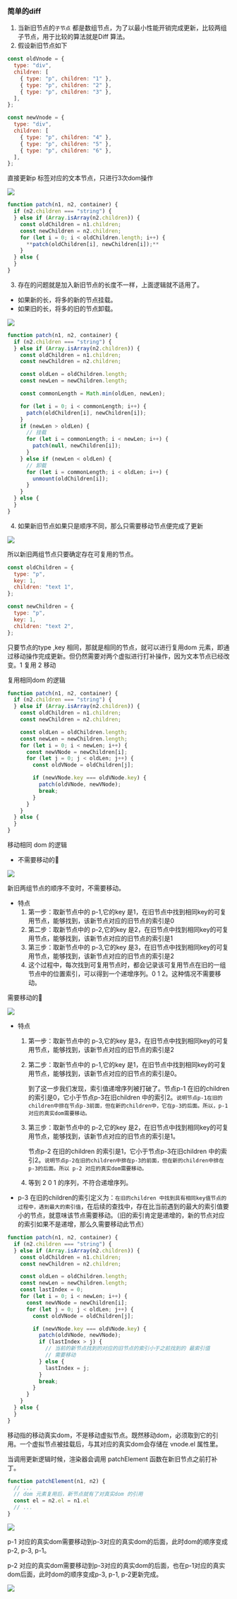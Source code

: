 ### 简单的diff

1.  当新旧节点的`子节点` 都是数组节点，为了以最小性能开销完成更新，比较两组子节点，用于比较的算法就是Diff 算法。
2.  假设新旧节点如下

```JavaScript
const oldVnode = {
  type: "div",
  children: [
    { type: "p", children: "1" },
    { type: "p", children: "2" },
    { type: "p", children: "3" },
  ],
};

const newVnode = {
  type: "div",
  children: [
    { type: "p", children: "4" },
    { type: "p", children: "5" },
    { type: "p", children: "6" },
  ],
};
```

直接更新p 标签对应的文本节点，只进行3次dom操作

![](image.png)

```JavaScript
function patch(n1, n2, container) {
  if (n2.children === "string") {
  } else if (Array.isArray(n2.children)) {
    const oldChildren = n1.children;
    const newChildren = n2.children;
    for (let i = 0; i < oldChildren.length; i++) {
      **patch(oldChildren[i], newChildren[i]);**
    }
  } else {
  }
}
```

3.  存在的问题就是加入新旧节点的长度不一样，上面逻辑就不适用了。

-   如果新的长，将多的新的节点挂载。
-   如果旧的长，将多的旧的节点卸载。

![](image%20(1).png)


```JavaScript
function patch(n1, n2, container) {
  if (n2.children === "string") {
  } else if (Array.isArray(n2.children)) {
    const oldChildren = n1.children;
    const newChildren = n2.children;

    const oldLen = oldChildren.length;
    const newLen = newChildren.length;

    const commonLength = Math.min(oldLen, newLen);

    for (let i = 0; i < commonLength; i++) {
      patch(oldChildren[i], newChildren[i]);
    }
    if (newLen > oldLen) {
      // 挂载
      for (let i = commonLength; i < newLen; i++) {
        patch(null, newChildren[i]);
      }
    } else if (newLen < oldLen) {
      // 卸载
      for (let i = commonLength; i < oldLen; i++) {
        unmount(oldChildren[i]);
      }
    }
  } else {
  }
}
```

4.  如果新旧节点如果只是顺序不同，那么只需要移动节点便完成了更新

![](image%201.png)

所以新旧两组节点只要确定存在可复用的节点。

```JavaScript
const oldChildren = {
  type: "p",
  key: 1,
  children: "text 1",
};

const newChildren = {
  type: "p",
  key: 1,
  children: "text 2",
};
```

只要节点的type ,key 相同，那就是相同的节点，就可以进行复用dom 元素，即通过移动操作完成更新。但仍然需要对两个虚拟进行打补操作，因为文本节点已经改变。1 复用 2 移动

复用相同dom 的逻辑

```JavaScript
function patch(n1, n2, container) {
  if (n2.children === "string") {
  } else if (Array.isArray(n2.children)) {
    const oldChildren = n1.children;
    const newChildren = n2.children;

    const oldLen = oldChildren.length;
    const newLen = newChildren.length;
    for (let i = 0; i < newLen; i++) {
      const newVNode = newChildren[i];
      for (let j = 0; j < oldLen; j++) {
        const oldVNode = oldChildren[j];

        if (newVNode.key === oldVNode.key) {
          patch(oldVNode, newVNode);
          break;
        }
      }
    }
  } else {
  }
}
```

移动相同 dom 的逻辑

-   不需要移动的🌰

![](Pasted%20image%2020220314144916.png)

新旧两组节点的顺序不变时，不需要移动。

-   特点
    1.  第一步：取新节点中的 p-1,它的key 是1，在旧节点中找到相同key的可复用节点，能够找到，该新节点对应的旧节点的索引是0
    2.  第二步：取新节点中的 p-2,它的key 是2，在旧节点中找到相同key的可复用节点，能够找到，该新节点对应的旧节点的索引是1
    3.  第三步：取新节点中的 p-3,它的key 是3，在旧节点中找到相同key的可复用节点，能够找到，该新节点对应的旧节点的索引是2
    4.  这个过程中，每次找到可复用节点时，都会记录该可复用节点在旧的一组节点中的位置索引，可以得到一个递增序列。0 1 2。这种情况不需要移动。

需要移动的🌰

![](Pasted%20image%2020220314144807.png)

-   特点
    1.  第一步：取新节点中的 p-3,它的key 是3，在旧节点中找到相同key的可复用节点，能够找到，该新节点对应的旧节点的索引是2
        
    2.  第二步：取新节点中的 p-1,它的key 是1，在旧节点中找到相同key的可复用节点，能够找到，该新节点对应的旧节点的索引是0。
        
        到了这一步我们发现，索引值递增序列被打破了。节点p-1 在旧的children 的索引是0，它小于节点p-3在旧children 中的索引2。`说明节点p-1在旧的children中排在节点p-3前面，但在新的children中，它在p-3的后面。所以，p-1对应的真实dom需要移动。`
        
    3.  第三步：取新节点中的 p-2,它的key 是2，在旧节点中找到相同key的可复用节点，能够找到，该新节点对应的旧节点的索引是1。
        
        节点p-2 在旧的children 的索引是1，它小于节点p-3在旧children 中的索引2。`说明节点p-2在旧的children中排在p-3的前面，但在新的children中排在p-3的后面。所以 p-2 对应的真实dom需要移动。`
        
    4.  等到 2 0 1 的序列，不符合递增序列。
        
-   p-3 在旧的children的索引定义为：`在旧的children 中找到具有相同key值节点的过程中，遇到最大的索引值`，在后续的查找中，存在比当前遇到的最大的索引值要小的节点，就意味该节点需要移动。（旧的索引肯定是递增的，新的节点对应的索引如果不是递增，那么久需要移动此节点）
```js
function patch(n1, n2, container) {
  if (n2.children === "string") {
  } else if (Array.isArray(n2.children)) {
    const oldChildren = n1.children;
    const newChildren = n2.children;

    const oldLen = oldChildren.length;
    const newLen = newChildren.length;
    const lastIndex = 0;
    for (let i = 0; i < newLen; i++) {
      const newVNode = newChildren[i];
      for (let j = 0; j < oldLen; j++) {
        const oldVNode = oldChildren[j];

        if (newVNode.key === oldVNode.key) {
          patch(oldVNode, newVNode);
          if (lastIndex > j) {
            // 当前的新节点找到的对应的旧节点的索引小于之前找到的 最索引值
            // 需要移动
          } else {
            lastIndex = j;
          }
          break;
        }
      }
    }
  } else {
  }
}
```

移动指的移动真实dom，不是移动虚拟节点。既然移动dom，必须取到它的引用。一个虚拟节点被挂载后，与其对应的真实dom会存储在 vnode.el 属性里。

当调用更新逻辑时候，渲染器会调用 patchElement 函数在新旧节点之前打补丁。

```JavaScript
function patchElement(n1, n2) {
  // ...
  // dom 元素复用后，新节点就有了对真实dom 的引用
  const el = n2.el = n1.el
  // ...
}
```
![](Pasted%20image%2020220314172718.png)

p-1 对应的真实dom需要移动到p-3对应的真实dom的后面，此时dom的顺序变成 p-2, p-3, p-1。

p-2 对应的真实dom需要移动到p-3对应的真实dom的后面，也在p-1对应的真实dom后面，此时dom的顺序变成p-3, p-1, p-2更新完成。

![](Pasted%20image%2020220314174926.png)
